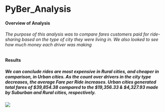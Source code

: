 # PyBer_Analysis


#### Overview of Analysis

###### The purpose of this analysis was to compare fares customers paid for ride-sharing based on the type of city they were living in. We also looked to see how much money each driver was making


#### Results

##### We can conclude rides are most expensive in Rural cities, and cheaper in comparison, in Urban cities. As the count over drivers in the city type decreases, the average Fare per Ride increases. Urban cities generated total fares of $39,854.38 compared to the $19,356.33 & $4,327.93 made by Suburban and Rural cities, respectively.

![](../main/analysis/pyber_summary_chart.png)

